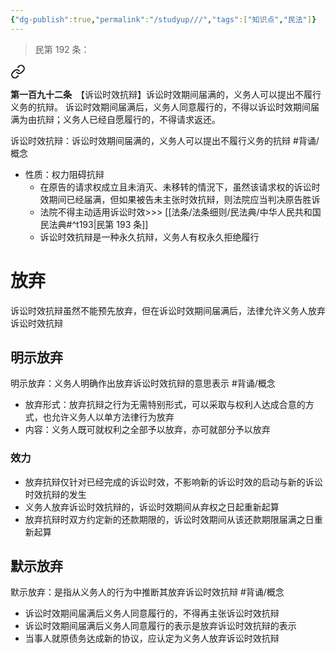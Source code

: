 ```yaml
---
{"dg-publish":true,"permalink":"/studyup///","tags":["知识点","民法"]}
---
```


> 民第 192 条：
<div class="transclusion internal-embed is-loaded"><a class="markdown-embed-link" href="/////#t192" aria-label="Open link"><svg xmlns="http://www.w3.org/2000/svg" width="24" height="24" viewBox="0 0 24 24" fill="none" stroke="currentColor" stroke-width="2" stroke-linecap="round" stroke-linejoin="round" class="svg-icon lucide-link"><path d="M10 13a5 5 0 0 0 7.54.54l3-3a5 5 0 0 0-7.07-7.07l-1.72 1.71"></path><path d="M14 11a5 5 0 0 0-7.54-.54l-3 3a5 5 0 0 0 7.07 7.07l1.71-1.71"></path></svg></a><div class="markdown-embed">



**第一百九十二条**　【诉讼时效抗辩】诉讼时效期间届满的，义务人可以提出不履行义务的抗辩。
诉讼时效期间届满后，义务人同意履行的，不得以诉讼时效期间届满为由抗辩；义务人已经自愿履行的，不得请求返还。 

</div></div>


诉讼时效抗辩：诉讼时效期间届满的，义务人可以提出不履行义务的抗辩 #背诵/概念 
- 性质：权力阻碍抗辩
	- 在原告的请求权成立且未消灭、未移转的情況下，虽然该请求权的诉讼时效期间已经届满，但如果被告未主张时效抗辩，则法院应当判决原告胜诉
	- 法院不得主动适用诉讼时效>>> [[法条/法条细则/民法典/中华人民共和国民法典#^t193\|民第 193 条]]
	- 诉讼时效抗辩是一种永久抗辩，义务人有权永久拒绝履行
# 放弃
诉讼时效抗辩虽然不能预先放弃，但在诉讼时效期间届满后，法律允许义务人放弃诉讼时效抗辩
## 明示放弃
明示放弃：义务人明确作出放弃诉讼时效抗辩的意思表示 #背诵/概念 
- 放弃形式：放弃抗辩之行为无需特别形式，可以采取与权利人达成合意的方式，也允许义务人以单方法律行为放弃
- 内容：义务人既可就权利之全部予以放弃，亦可就部分予以放弃
### 效力
- 放弃抗辩仅针对已经完成的诉讼时效，不影响新的诉讼时效的启动与新的诉讼时效抗辩的发生
- 义务人放弃诉讼时效抗辩的，诉讼时效期间从弃权之日起重新起算
- 放弃抗辩时双方约定新的还款期限的，诉讼时效期间从该还款期限届满之日重新起算
## 默示放弃
默示放弃：是指从义务人的行为中推断其放弃诉讼时效抗辩 #背诵/概念 
- 诉讼时效期间届满后义务人同意履行的，不得再主张诉讼时效抗辩
- 诉讼时效期间届满后义务人同意履行的表示是放弃诉讼时效抗辩的表示
- 当事人就原债务达成新的协议，应认定为义务人放弃诉讼时效抗辩